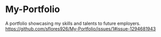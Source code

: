 # My-Portfolio
A portfolio showcasing my skills and talents to future employers. 
https://github.com/sflores926/My-Portfolio/issues/1#issue-1294681943
